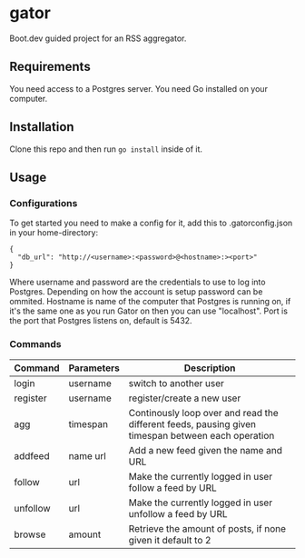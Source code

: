 # gator

Boot.dev guided project for an RSS aggregator.

## Requirements

You need access to a Postgres server.
You need Go installed on your computer.

## Installation

Clone this repo and then run `go install` inside of it.

## Usage

### Configurations

To get started you need to make a config for it, add this to .gatorconfig.json in your home-directory:

    {
      "db_url": "http://<username>:<password>@<hostname>:><port>"
    }

Where username and password are the credentials to use to log into Postgres. Depending on how the account is setup password can be ommited.
Hostname is name of the computer that Postgres is running on, if it's the same one as you run Gator on then you can use "localhost".
Port is the port that Postgres listens on, default is 5432.

### Commands

| Command  | Parameters | Description                                                                                       |
|----------|------------|---------------------------------------------------------------------------------------------------|
| login    | username   | switch to another user                                                                            |
| register | username   | register/create a new user                                                                        |
| agg      | timespan   | Continously loop over and read the different feeds, pausing given timespan between each operation |
| addfeed  | name url   | Add a new feed given the name and URL                                                             |
| follow   | url        | Make the currently logged in user follow a feed by URL                                            |
| unfollow | url        | Make the currently logged in user unfollow a feed by URL                                          |
| browse   | amount     | Retrieve the amount of posts, if none given it default to 2                                       |
